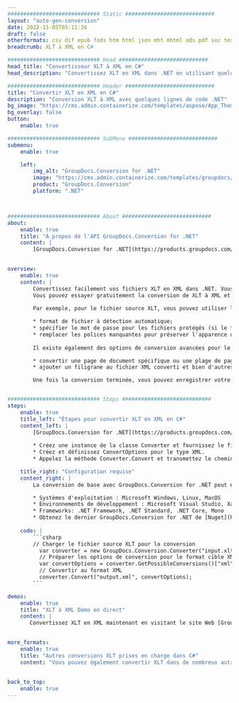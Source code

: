 ```yaml
---
############################# Static ############################
layout: "auto-gen-conversion"
date: 2022-11-05T05:11:34
draft: false
otherformats: csv dif epub fods htm html json mht mhtml ods pdf sxc tex tsv xlam xls xlsb xlsm xlsx xlt xltm xltx xml xps
breadcrumb: XLT à XML en C#

############################# Head ############################
head_title: "Convertisseur XLT à XML en C#"
head_description: "Convertissez XLT en XML dans .NET en utilisant quelques lignes de code. Utilisez l'API de conversion de documents GroupDocs pour convertir plus de 160 formats de fichiers."

############################# Header ############################
title: "Convertir XLT en XML en C#"
description: "Conversion XLT à XML avec quelques lignes de code .NET"
bg_image: "https://cms.admin.containerize.com/templates/aspose/App_Themes/V3/images/bg/header1.png"
bg_overlay: false
button:
    enable: true

############################# SubMenu ############################
submenu:
    enable: true

    left:
        img_alt: "GroupDocs.Conversion for .NET"
        image: "https://cms.admin.containerize.com/templates/groupdocs/images/product-logos/90x90-noborder/groupdocs-conversion-net.png"
        product: "GroupDocs.Conversion"
        platform: ".NET"



############################# About ############################
about:
    enable: true
    title: "À propos de l'API GroupDocs.Conversion for .NET"
    content: |
        [GroupDocs.Conversion for .NET](https://products.groupdocs.com/conversion/net/) peut être utilisé pour convertir Microsoft Word, Excel, PowerPoint, PDF, Visio et d'autres formats. GroupDocs.Conversion est une API autonome adaptée aux systèmes back-end et internes nécessitant des performances élevées. Il ne dépend d'aucun logiciel tel que Microsoft ou Open Office.
    

overview:
    enable: true
    content: |
        Convertissez facilement vos fichiers XLT en XML dans .NET. Vous pouvez utiliser seulement quelques lignes de code C# dans n'importe quelle plate-forme de votre choix comme - Windows, Linux, macOS.
        Vous pouvez essayer gratuitement la conversion de XLT à XML et évaluer la qualité des résultats de conversion. En plus des scénarios de conversion de fichiers simples, vous pouvez essayer des options plus avancées pour charger le fichier source XLT et pour enregistrer le résultat de sortie XML. 
        
        Par exemple, pour le fichier source XLT, vous pouvez utiliser les options de chargement suivantes :

        * format de fichier à détection automatique;
        * spécifier le mot de passe pour les fichiers protégés (si le format de fichier le prend en charge);
        * remplacer les polices manquantes pour préserver l'apparence du document.
        
        Il existe également des options de conversion avancées pour le fichier XML :

        * convertir une page de document spécifique ou une plage de pages;
        * ajouter un filigrane au fichier XML converti et bien d'autres.

        Une fois la conversion terminée, vous pouvez enregistrer votre fichier XML dans le chemin du fichier local ou dans tout stockage tiers tel que FTP, Amazon S3, Google Drive, Dropbox, etc. Veuillez noter - pour convertir XLT en XML aucun logiciel supplémentaire n'est nécessaire - comme MS Office, Open Office, Adobe Acrobat Reader, etc.


############################# Steps ############################
steps:
    enable: true
    title_left: "Étapes pour convertir XLT en XML en C#"
    content_left: |
        [GroupDocs.Conversion for .NET](https://products.groupdocs.com/conversion/net/) permet aux développeurs de convertir facilement un fichier XLT en XML avec quelques lignes de code.
        
        * Créez une instance de la classe Converter et fournissez le fichier XLT avec le chemin complet
        * Créez et définissez ConvertOptions pour le type XML.
        * Appelez la méthode Converter.Convert et transmettez le chemin complet et le format (XML) en tant que paramètre

    title_right: "Configuration requise"
    content_right: |
        La conversion de base avec GroupDocs.Conversion for .NET peut être effectuée en quelques étapes simples. Nos API sont prises en charge sur toutes les principales plates-formes et systèmes d'exploitation. Avant d'exécuter le code ci-dessous, assurez-vous que les prérequis suivants sont installés sur votre système.

        * Systèmes d'exploitation : Microsoft Windows, Linux, MacOS
        * Environnements de développement : Microsoft Visual Studio, Xamarin, MonoDevelop
        * Frameworks: .NET Framework, .NET Standard, .NET Core, Mono
        * Obtenez le dernier GroupDocs.Conversion for .NET de [Nuget](https://www.nuget.org/packages/groupdocs.conversion)
         
    code: |
        ```csharp    
        // Charger le fichier source XLT pour la conversion
          var converter = new GroupDocs.Conversion.Converter("input.xlt");
          // Préparer les options de conversion pour le format cible XML
          var convertOptions = converter.GetPossibleConversions()["xml"].ConvertOptions;
          // Convertir au format XML
          converter.Convert("output.xml", convertOptions);
        ```

demos:
    enable: true
    title: "XLT à XML Démo en direct"
    content: |
       Convertissez XLT en XML maintenant en visitant le site Web [GroupDocs.Conversion App](https://products.groupdocs.app/conversion/family). La démo en ligne présente les avantages suivants
          

more_formats:
    enable: true
    title: "Autres conversions XLT prises en charge dans C#"
    content: "Vous pouvez également convertir XLT dans de nombreux autres formats de fichiers. Veuillez consulter la liste ci-dessous."
       
       
back_to_top:
    enable: true
---
```

